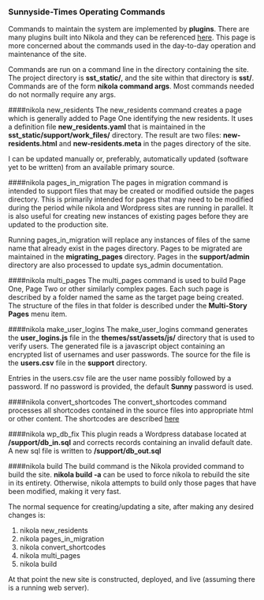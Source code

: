 ### Sunnyside-Times Operating Commands
Commands to maintain the system are implemented by **plugins**.  There are many plugins built
into Nikola and they can be referenced [here](https://getnikola.com/handbook.html).  This page
is more concerned about the commands used in the day-to-day operation and maintenance of the site.

Commands are run on a command line in the directory containing the site.  The project directory is
**sst_static/**, and the site within that directory is **sst/**.  Commands are of the form **nikola 
command args**.  Most commands needed do not normally require any args.

####nikola new_residents
The new_residents command creates a page which is generally added to Page One identifying the new
residents.  It uses a definition file **new_residents.yaml** that is maintained in the 
**sst_static/support/work_files/** directory.  The result are two files: **new-residents.html** and 
**new-residents.meta** in the pages directory of the site.

I can be updated manually or, preferably, automatically updated (software yet to be written) from
an available primary source. 

####nikola pages_in_migration
The pages in migration command is intended to support files that may be created or modified outside
the pages directory.  This is primarily intended for pages that may need to be modified during the 
period while nikola and Wordpress sites are running in parallel.  It is also useful for creating
new instances of existing pages before they are updated to the production site.

Running pages_in_migration will replace any instances of files of the same name that already exist
in the pages directory.  Pages to be migrated are maintained in the **migrating_pages** directory. 
Pages in the **support/admin** directory are also processed to update sys_admin documentation.

####nikola multi_pages
The multi_pages command is used to build Page One, Page Two or other similarly complex pages.  Each
such page is described by a folder named the same as the target page being created.  The structure
of the files in that folder is described under the **Multi-Story Pages** menu item.

####nikola make_user_logins
The make_user_logins command generates the **user_logins.js** file in the **themes/sst/assets/js/** 
directory that is used to verify users.  The generated file is a javascript object containing an
encrypted list of usernames and user passwords.  The source for the file is the **users.csv** file
in the **support** directory.

Entries in the users.csv file are the user name possibly followed by a password.  If no password
is provided, the default **Sunny** password is used. 

####nikola convert_shortcodes
The convert_shortcodes command processes all shortcodes contained in the source files into appropriate
html or other content.  The shortcodes are described [here](../shortcodes/)

####nikola wp_db_fix
This plugin reads a Wordpress database located at **/support/db_in.sql** and corrects records 
containing an invalid default date.  A new sql file is written to **/support/db_out.sql**

####nikola build
The build command is the Nikola provided command to build the site.  **nikola build -a** can be used 
to force nikola to rebuild the site in its entirety. Otherwise, nikola attempts to build only those
pages that have been modified, making it very fast.

The normal sequence for creating/updating a site, after making any desired changes is:

1. nikola new_residents
2. nikola pages_in_migration
3. nikola convert_shortcodes   
4. nikola multi_pages
5. nikola build

At that point the new site is constructed, deployed, and live (assuming there is a running web server).




